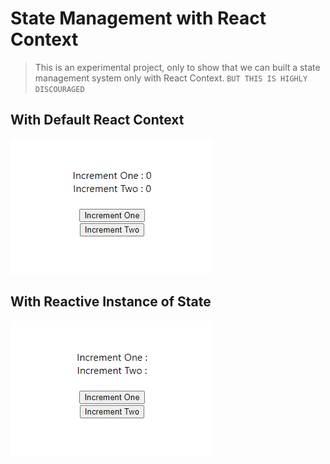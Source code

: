 # State Management with React Context
> This is an experimental project, only to show that we can built a state management system only with React Context. `BUT THIS IS HIGHLY DISCOURAGED`

## With Default React Context
![default-react-context](./context-default.gif)

## With Reactive Instance of State
![modified-react-context](./context-reactive.gif)